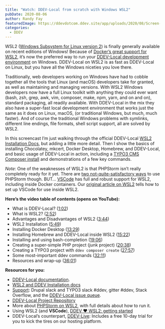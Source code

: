 ```yaml
---
title: "Watch: DDEV-Local from scratch with Windows WSL2"
pubDate: 2020-08-06
author: Randy Fay
featuredImage: https://ddevdotcom.ddev.site/app/uploads/2020/08/Screen-Shot-2020-08-04-at-11.30.47-AM-1.png
categories:
  - DDEV
---
```


WSL2 ([Windows Subsystem for Linux version 2](https://docs.microsoft.com/en-us/windows/wsl/wsl2-index)) is finally generally available on recent editions of Windows! Because of [Docker’s great support for WSL2](https://docs.docker.com/docker-for-windows/wsl/), it’s now the preferred way to run your [DDEV-Local development environment](https://ddev.com/ddev-local/) on Windows. DDEV-Local on WSL2 is as fast as DDEV-Local on Linux, but you have all the Windows niceties you love there.

Traditionally, web developers working on Windows have had to cobble together all the tools that Linux (and macOS) developers take for granted, as well as maintaining and managing versions. With WSL2 Windows developers now have a full Linux toolkit with anything they could ever want (bash, zsh, grep, awk, vim, composer, make, npm, yarn, and on and on), standard packaging, all readily available. With DDEV-Local in the mix they also have a super-fast local development environment that works just the same as it does on Linux, macOS, (or traditional Windows, but much, much faster). And of course the traditional Windows problems with symlinks, different line endings, file formats, shell script support, all are solved by WSL2.

In this screencast I’m just walking through the official DDEV-Local [WSL2 Installation Docs](https://ddev.readthedocs.io/en/stable/#installation-or-upgrade-windows-wsl2), but adding a little more detail. Then I show the basics of installing Chocolatey, mkcert, Docker Desktop, Homebrew, and DDEV-Local, and basic usage of DDEV-Local in action, including a [TYPO3 CMS Composer install](https://ddev.readthedocs.io/en/stable/users/cli-usage/#typo3-quickstart) and demonstrations of a few key commands.

_Note_: One of the weaknesses of WSL2 is that PHPStorm isn’t really completely ready for it yet. There are [two not-quite-satisfactory ways](https://ddev.com/ddev-local/ddev-local-and-phpstorm-debugging-with-wsl2/) to use PHPStorm though. BUT… [VSCode](https://code.visualstudio.com/) has full and robust support for WSL2, including inside Docker containers. Our [original article on WSL2](https://ddev.com/ddev-local/ddev-wsl2-getting-started/) tells how to set up VSCode for use inside WSL2.

**Here’s the video table of contents (opens on YouTube):**

* What is DDEV-Local? ([1:02](https://youtu.be/ZMfHaUkhfc0?t=62))
* What is WSL2? ([2:52](https://youtu.be/ZMfHaUkhfc0?t=172))
* Advantages and Disadvantages of WSL2 ([3:44](https://youtu.be/ZMfHaUkhfc0?t=222))
* WSL2 Installation ([5:49](https://youtu.be/ZMfHaUkhfc0?t=349))
* Installing Docker Desktop ([13:29](https://youtu.be/ZMfHaUkhfc0?t=809))
* Installing Homebrew and DDEV-Local inside WSL2 ([15:22](https://youtu.be/SwahVCBTo3w?t=922))
* Installing and using bash-completion ([19:06](https://youtu.be/ZMfHaUkhfc0?t=1146))
* Creating a super-simple PHP project (junk project) ([20:38](https://youtu.be/ZMfHaUkhfc0?t=1234))
* Creating a TYPO3 project with `ddev composer create` ([27:57](https://youtu.be/ZMfHaUkhfc0?t=1673))
* Some most-important ddev commands ([32:11](https://youtu.be/ZMfHaUkhfc0?t=1931))
* Resources and wrap-up ([36:01](https://youtu.be/ZMfHaUkhfc0?t=2161))

**Resources for you:**

* [DDEV-Local documentation](https://ddev.readthedocs.io/en/stable/).
* [WSL2 and DDEV Installation docs](https://ddev.readthedocs.io/en/stable/#installation-or-upgrade-windows-wsl2)
* [Support](https://ddev.readthedocs.io/en/stable/#support-and-user-contributed-documentation): Drupal slack and TYPO3 slack #ddev, gitter #ddev, Stack Overflow, and the [DDEV-Local issue queue](https://github.com/drud/ddev/issues).
* [DDEV-Local Project Repository](https://github.com/drud/ddev)
* More about [PHPStorm on WSL2](https://ddev.com/ddev-local/ddev-local-and-phpstorm-debugging-with-wsl2/), with full details about how to run it.
* Using WSL2 (and **VSCode**), [DDEV ❤️ WSL2: getting started](https://ddev.com/ddev-local/ddev-wsl2-getting-started/)
* DDEV-Local’s counterpart, [DDEV-Live](https://ddev.com/ddev-live/https://ddev.com/ddev-live/): Includes a free 10-day trial for you to kick the tires on our hosting platform.
